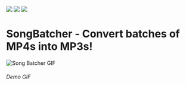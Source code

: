 ![](https://img.shields.io/github/languages/code-size/k0vac/SongBatcher?style=flat-square)
![](https://img.shields.io/github/downloads/k0vac/SongBatcher/total?style=flat-square)
![](https://i.postimg.cc/W1Q55DLd/songbatcher.png) 
# SongBatcher - Convert batches of MP4s into MP3s!

![Song Batcher GIF](https://i.postimg.cc/3x7Rm1WN/songbatcherdemo.gif)
###### Demo GIF



